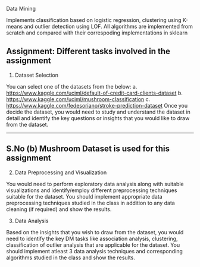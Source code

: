 Data Mining

Implements classification based on logistic regression, clustering using K-means and outlier detection using LOF.
All algorithms are implemented from scratch and compared with their correspoding implementations in sklearn

Assignment: Different tasks involved in the assignment
--------------------------------------------------------

1. Dataset Selection

You can select one of the datasets from the below:
a. https://www.kaggle.com/uciml/default-of-credit-card-clients-dataset
b. https://www.kaggle.com/uciml/mushroom-classification
c. https://www.kaggle.com/fedesoriano/stroke-prediction-dataset
Once you decide the dataset, you would need to study and understand the dataset in
detail and identify the key questions or insights that you would like to draw from the
dataset.

-----------------------------------------------------
S.No (b) Mushroom Dataset is used for this assignment
-----------------------------------------------------


2. Data Preprocessing and Visualization

You would need to perform exploratory data analysis along with suitable visualizations
and identify/employ different preprocessing techniques suitable for the dataset. You
should implement appropriate data preprocessing techniques studied in the class in
addition to any data cleaning (if required) and show the results.

3. Data Analysis

Based on the insights that you wish to draw from the dataset, you would need to identify
the key DM tasks like association analysis, clustering, classification of outlier analysis
that are applicable for the dataset. You should implement atleast 3 data analysis
techniques and corresponding algorithms studied in the class and show the results.

